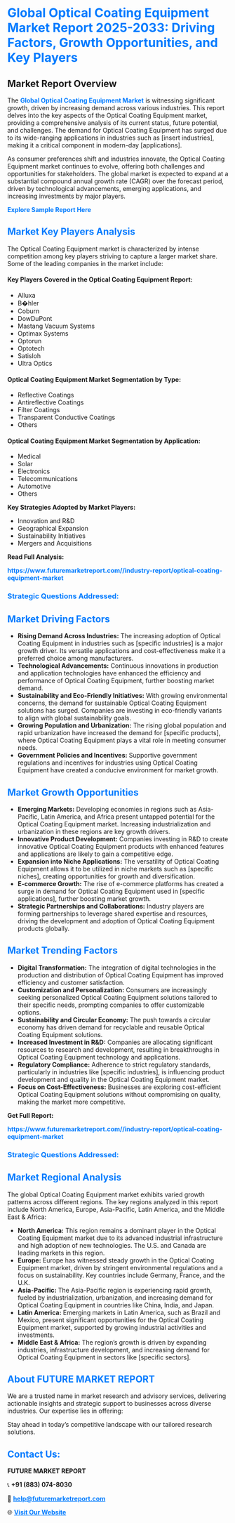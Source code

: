 <h1 style="color: #007BFF;">Global Optical Coating Equipment Market Report 2025-2033: Driving Factors, Growth Opportunities, and Key Players</h1>

<section id="overview">
<h2>Market Report Overview</h2>
<p>The <a href="https://www.futuremarketreport.com//industry-report/optical-coating-equipment-market" style="color: #007BFF; text-decoration: none;"><strong>Global Optical Coating Equipment Market</strong></a> is witnessing significant growth, driven by increasing demand across various industries. This report delves into the key aspects of the Optical Coating Equipment market, providing a comprehensive analysis of its current status, future potential, and challenges. The demand for Optical Coating Equipment has surged due to its wide-ranging applications in industries such as [insert industries], making it a critical component in modern-day [applications].</p>
<p>As consumer preferences shift and industries innovate, the Optical Coating Equipment market continues to evolve, offering both challenges and opportunities for stakeholders. The global market is expected to expand at a substantial compound annual growth rate (CAGR) over the forecast period, driven by technological advancements, emerging applications, and increasing investments by major players.</p>
</section>

<section id="overview">
<p><a href="https://www.futuremarketreport.com//request-sample/reportId=61477" style="color: #007BFF; text-decoration: none;"><strong>Explore Sample Report Here</strong></a></p>
</section>

<section id="key-players">
<h2 style="color: #007BFF;">Market Key Players Analysis</h2>
<p>The Optical Coating Equipment market is characterized by intense competition among key players striving to capture a larger market share. Some of the leading companies in the market include:</p>
<h4>Key Players Covered in the Optical Coating Equipment Report:</h4>
<ul><li>Alluxa</li><li>B�hler</li><li>Coburn</li><li>DowDuPont</li><li>Mastang Vacuum Systems</li><li>Optimax Systems</li><li>Optorun</li><li>Optotech</li><li>Satisloh</li><li>Ultra Optics</li></ul>
<h4>Optical Coating Equipment Market Segmentation by Type:</h4>
<ul><li>Reflective Coatings</li><li>Antireflective Coatings</li><li>Filter Coatings</li><li>Transparent Conductive Coatings</li><li>Others</li></ul>

<h4>Optical Coating Equipment Market Segmentation by Application:</h4>
<ul><li>Medical</li><li>Solar</li><li>Electronics</li><li>Telecommunications</li><li>Automotive</li><li>Others</li></ul>
<p><strong>Key Strategies Adopted by Market Players:</strong></p>
<ul>
<li>Innovation and R&D</li>
<li>Geographical Expansion</li>
<li>Sustainability Initiatives</li>
<li>Mergers and Acquisitions</li>
</ul>
</section>

<section>
<p><strong>Read Full Analysis: </strong></p><a href="https://www.futuremarketreport.com//industry-report/optical-coating-equipment-market" style="color: #007BFF; text-decoration: none;"><strong>https://www.futuremarketreport.com//industry-report/optical-coating-equipment-market</strong></a>
<h3 style="color: #007BFF;">Strategic Questions Addressed:</h3>
</section>

<section id="driving-factors">
<h2 style="color: #007BFF;">Market Driving Factors</h2>
<ul>
<li><strong>Rising Demand Across Industries:</strong> The increasing adoption of Optical Coating Equipment in industries such as [specific industries] is a major growth driver. Its versatile applications and cost-effectiveness make it a preferred choice among manufacturers.</li>
<li><strong>Technological Advancements:</strong> Continuous innovations in production and application technologies have enhanced the efficiency and performance of Optical Coating Equipment, further boosting market demand.</li>
<li><strong>Sustainability and Eco-Friendly Initiatives:</strong> With growing environmental concerns, the demand for sustainable Optical Coating Equipment solutions has surged. Companies are investing in eco-friendly variants to align with global sustainability goals.</li>
<li><strong>Growing Population and Urbanization:</strong> The rising global population and rapid urbanization have increased the demand for [specific products], where Optical Coating Equipment plays a vital role in meeting consumer needs.</li>
<li><strong>Government Policies and Incentives:</strong> Supportive government regulations and incentives for industries using Optical Coating Equipment have created a conducive environment for market growth.</li>
</ul>
</section>

<section id="growth-opportunities">
<h2 style="color: #007BFF;">Market Growth Opportunities</h2>
<ul>
<li><strong>Emerging Markets:</strong> Developing economies in regions such as Asia-Pacific, Latin America, and Africa present untapped potential for the Optical Coating Equipment market. Increasing industrialization and urbanization in these regions are key growth drivers.</li>
<li><strong>Innovative Product Development:</strong> Companies investing in R&D to create innovative Optical Coating Equipment products with enhanced features and applications are likely to gain a competitive edge.</li>
<li><strong>Expansion into Niche Applications:</strong> The versatility of Optical Coating Equipment allows it to be utilized in niche markets such as [specific niches], creating opportunities for growth and diversification.</li>
<li><strong>E-commerce Growth:</strong> The rise of e-commerce platforms has created a surge in demand for Optical Coating Equipment used in [specific applications], further boosting market growth.</li>
<li><strong>Strategic Partnerships and Collaborations:</strong> Industry players are forming partnerships to leverage shared expertise and resources, driving the development and adoption of Optical Coating Equipment products globally.</li>
</ul>
</section>

<section id="trending-factors">
<h2 style="color: #007BFF;">Market Trending Factors</h2>
<ul>
<li><strong>Digital Transformation:</strong> The integration of digital technologies in the production and distribution of Optical Coating Equipment has improved efficiency and customer satisfaction.</li>
<li><strong>Customization and Personalization:</strong> Consumers are increasingly seeking personalized Optical Coating Equipment solutions tailored to their specific needs, prompting companies to offer customizable options.</li>
<li><strong>Sustainability and Circular Economy:</strong> The push towards a circular economy has driven demand for recyclable and reusable Optical Coating Equipment solutions.</li>
<li><strong>Increased Investment in R&D:</strong> Companies are allocating significant resources to research and development, resulting in breakthroughs in Optical Coating Equipment technology and applications.</li>
<li><strong>Regulatory Compliance:</strong> Adherence to strict regulatory standards, particularly in industries like [specific industries], is influencing product development and quality in the Optical Coating Equipment market.</li>
<li><strong>Focus on Cost-Effectiveness:</strong> Businesses are exploring cost-efficient Optical Coating Equipment solutions without compromising on quality, making the market more competitive.</li>
</ul>
</section>

<section>
<p><strong>Get Full Report: </strong></p><a href="https://www.futuremarketreport.com//industry-report/optical-coating-equipment-market" style="color: #007BFF; text-decoration: none;"><strong>https://www.futuremarketreport.com//industry-report/optical-coating-equipment-market</strong></a>
<h3 style="color: #007BFF;">Strategic Questions Addressed:</h3>
</section>


<section id="regional-analysis">
<h2 style="color: #007BFF;">Market Regional Analysis</h2>
<p>The global Optical Coating Equipment market exhibits varied growth patterns across different regions. The key regions analyzed in this report include North America, Europe, Asia-Pacific, Latin America, and the Middle East & Africa:</p>
<ul>
<li><strong>North America:</strong> This region remains a dominant player in the Optical Coating Equipment market due to its advanced industrial infrastructure and high adoption of new technologies. The U.S. and Canada are leading markets in this region.</li>
<li><strong>Europe:</strong> Europe has witnessed steady growth in the Optical Coating Equipment market, driven by stringent environmental regulations and a focus on sustainability. Key countries include Germany, France, and the U.K.</li>
<li><strong>Asia-Pacific:</strong> The Asia-Pacific region is experiencing rapid growth, fueled by industrialization, urbanization, and increasing demand for Optical Coating Equipment in countries like China, India, and Japan.</li>
<li><strong>Latin America:</strong> Emerging markets in Latin America, such as Brazil and Mexico, present significant opportunities for the Optical Coating Equipment market, supported by growing industrial activities and investments.</li>
<li><strong>Middle East & Africa:</strong> The region’s growth is driven by expanding industries, infrastructure development, and increasing demand for Optical Coating Equipment in sectors like [specific sectors].</li>
</ul>
</section>

<footer>
<h2 style="color: #007BFF;">About FUTURE MARKET REPORT</h2>
<p>We are a trusted name in market research and advisory services, delivering actionable insights and strategic support to businesses across diverse industries. Our expertise lies in offering:</p>

<p>Stay ahead in today’s competitive landscape with our tailored research solutions.</p>

<h2 style="color: #007BFF;">Contact Us:</h2>
<p><strong>FUTURE MARKET REPORT</strong></p>
<p>📞 <strong>+91 (883) 074-8030</strong></p>
<p>📧 <strong><a href="mailto:help@futuremarketreport.com" style="color: #007BFF;">help@futuremarketreport.com</a></strong></p>
<p>🌐 <strong><a href="https://www.futuremarketreport.com/" style="color: #007BFF;">Visit Our Website</a></strong></p>
</footer>